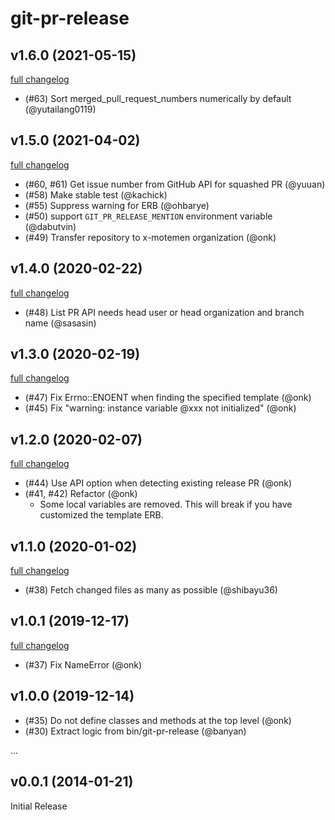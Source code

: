 # git-pr-release

## v1.6.0 (2021-05-15)

[full changelog](https://github.com/x-motemen/git-pr-release/compare/v1.5.0...v1.6.0)

* (#63) Sort merged_pull_request_numbers numerically by default (@yutailang0119)

## v1.5.0 (2021-04-02)

[full changelog](https://github.com/x-motemen/git-pr-release/compare/v1.4.0...v1.5.0)

* (#60, #61) Get issue number from GitHub API for squashed PR (@yuuan)
* (#58) Make stable test (@kachick)
* (#55) Suppress warning for ERB (@ohbarye)
* (#50) support `GIT_PR_RELEASE_MENTION` environment variable (@dabutvin)
* (#49) Transfer repository to x-motemen organization (@onk)

## v1.4.0 (2020-02-22)

[full changelog](https://github.com/x-motemen/git-pr-release/compare/v1.3.0...v1.4.0)

* (#48) List PR API needs head user or head organization and branch name (@sasasin)

## v1.3.0 (2020-02-19)

[full changelog](https://github.com/x-motemen/git-pr-release/compare/v1.2.0...v1.3.0)

* (#47) Fix Errno::ENOENT when finding the specified template (@onk)
* (#45) Fix "warning: instance variable @xxx not initialized" (@onk)

## v1.2.0 (2020-02-07)

[full changelog](https://github.com/x-motemen/git-pr-release/compare/v1.1.0...v1.2.0)

* (#44) Use API option when detecting existing release PR (@onk)
* (#41, #42) Refactor (@onk)
  - Some local variables are removed. This will break if you have customized the template ERB.

## v1.1.0 (2020-01-02)

[full changelog](https://github.com/x-motemen/git-pr-release/compare/v1.0.1...v1.1.0)

* (#38) Fetch changed files as many as possible (@shibayu36)

## v1.0.1 (2019-12-17)

[full changelog](https://github.com/x-motemen/git-pr-release/compare/v1.0.0...v1.0.1)

* (#37) Fix NameError (@onk)

## v1.0.0 (2019-12-14)

* (#35) Do not define classes and methods at the top level (@onk)
* (#30) Extract logic from bin/git-pr-release (@banyan)

...

## v0.0.1 (2014-01-21)

Initial Release
